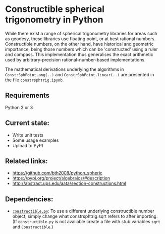 # Constructible spherical trigonometry in Python

While there exist a range of spherical trigonometry libraries for areas such as
geodesy, these libraries use floating point, or at best rational numbers.
Constructible numbers, on the other hand, have historical and geometric
importance, being those numbers which can be 'constructed' using a ruler and
compass. This implementation thus generalises the exact arithmetic used by
arbitrary-precision rational-number-based implementations.

The mathematical derivations underlying the algorithms in
`ConstrSphPoint.ang(..)` and `ConstrSphPoint.linear(..)` are presented in the
file `constrsphtrig.ipynb`.

## Requirements
Python 2 or 3

## Current state:
- Write unit tests
- Some usage examples
- Upload to PyPI

## Related links:
- https://github.com/bth2008/python_spheric
- https://pypi.org/project/algebraics/#description
- http://abstract.ups.edu/aata/section-constructions.html
    
## Dependencies:
- [`constructible.py`](https://github.com/leovt/constructible): To use a different underlying constructible number object, simply
        change what constrsphtrig.sqrt refers to after importing. (If
        `constructible.py` is not available create a file with stub variables
        `sqrt` and `Constructible`.)
